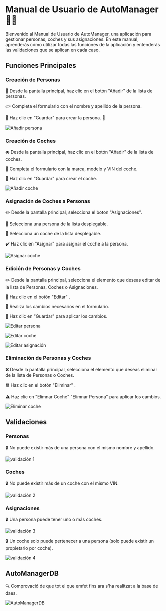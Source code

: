 # Manual de Usuario de AutoManager 🚗💼

Bienvenido al Manual de Usuario de AutoManager, una aplicación para gestionar personas, coches y sus asignaciones. En este manual, aprenderás cómo utilizar todas las funciones de la aplicación y entenderás las validaciones que se aplican en cada caso.

## Funciones Principales

### Creación de Personas
👤 Desde la pantalla principal, haz clic en el botón "Añadir" de la lista de personas.

👉 Completa el formulario con el nombre y apellido de la persona.

💾 Haz clic en "Guardar" para crear la persona. 💾

![Añadir persona](AutoManager/images/añadir_persona.png)

### Creación de Coches
🚘 Desde la pantalla principal, haz clic en el botón "Añadir" de la lista de coches.

📝 Completa el formulario con la marca, modelo y VIN del coche.

💾 Haz clic en "Guardar" para crear el coche. 

![Añadir coche](AutoManager/images/añadir_coche.png)

### Asignación de Coches a Personas
✏️ Desde la pantalla principal, selecciona el boton "Asignaciones".

👤 Selecciona una persona de la lista desplegable.

🚗 Selecciona un coche de la lista desplegable.

✔️ Haz clic en "Asignar" para asignar el coche a la persona.


![Asignar coche](AutoManager/images/asignar_coche.png)


### Edición de Personas y Coches
✏️ Desde la pantalla principal, selecciona el elemento que deseas editar de la lista de Personas, Coches o Asignaciones.

🔄 Haz clic en el botón "Editar" .

📝 Realiza los cambios necesarios en el formulario.

💾 Haz clic en "Guardar" para aplicar los cambios.


![Editar persona](AutoManager/images/editar_persona.png)

![Editar coche](AutoManager/images/editar_coche.png)

![Editar asignación](AutoManager/images/editar_asignacion.png)


### Eliminación de Personas y Coches
❌ Desde la pantalla principal, selecciona el elemento que deseas eliminar de la lista de Personas o Coches.

🗑️ Haz clic en el botón "Eliminar" .

⚠️ Haz clic en "Elimnar Coche" "Elimnar Persona" para aplicar los cambios.

![Eliminar coche](AutoManager/images/eliminar_coche.png)

## Validaciones

### Personas
🔒 No puede existir más de una persona con el mismo nombre y apellido.

![validación 1](AutoManager/images/validacion1.png)

### Coches
🔒 No puede existir más de un coche con el mismo VIN.

![validación 2](AutoManager/images/validacion2.png)

### Asignaciones
🔒 Una persona puede tener uno o más coches.

![validación 3](AutoManager/images/validacion3.png)

🔒 Un coche solo puede pertenecer a una persona (solo puede existir un propietario por coche).

![validación 4](AutoManager/images/validacion4.png)

## AutoManagerDB

🔍 Comprovació de que tot el que emfet fins ara s'ha realitzat a la base de daes.

![AutoManagerDB](AutoManager/images/AutoManagerDB.png)


